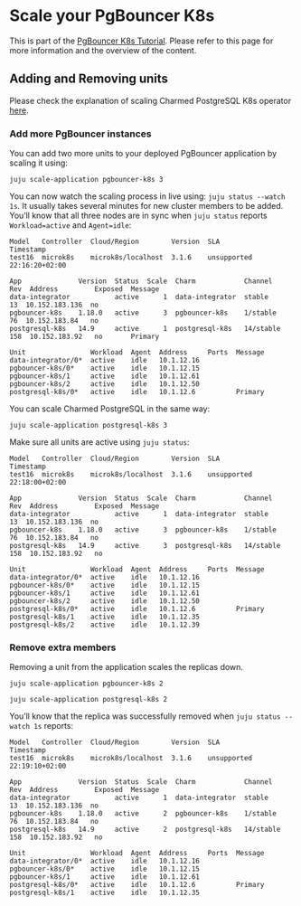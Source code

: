 # Scale your PgBouncer K8s

This is part of the [PgBouncer K8s Tutorial](/t/12251). Please refer to this page for more information and the overview of the content.

## Adding and Removing units

Please check the explanation of scaling Charmed PostgreSQL K8s operator [here](https://charmhub.io/postgresql-k8s/docs/t-scale).

### Add more PgBouncer instances

You can add two more units to your deployed PgBouncer application by scaling it using:
```shell
juju scale-application pgbouncer-k8s 3
```

You can now watch the scaling process in live using: `juju status --watch 1s`. It usually takes several minutes for new cluster members to be added. You’ll know that all three nodes are in sync when `juju status` reports `Workload=active` and `Agent=idle`:
```shell
Model   Controller  Cloud/Region        Version  SLA          Timestamp
test16  microk8s    microk8s/localhost  3.1.6    unsupported  22:16:20+02:00

App              Version  Status  Scale  Charm            Channel    Rev  Address         Exposed  Message
data-integrator           active      1  data-integrator  stable      13  10.152.183.136  no       
pgbouncer-k8s    1.18.0   active      3  pgbouncer-k8s    1/stable    76  10.152.183.84   no       
postgresql-k8s   14.9     active      1  postgresql-k8s   14/stable  158  10.152.183.92   no       Primary

Unit                Workload  Agent  Address     Ports  Message
data-integrator/0*  active    idle   10.1.12.16         
pgbouncer-k8s/0*    active    idle   10.1.12.15         
pgbouncer-k8s/1     active    idle   10.1.12.61         
pgbouncer-k8s/2     active    idle   10.1.12.50         
postgresql-k8s/0*   active    idle   10.1.12.6          Primary
```

You can scale Charmed PostgreSQL in the same way:
```shell
juju scale-application postgresql-k8s 3
```
Make sure all units are active using `juju status`:
```shell
Model   Controller  Cloud/Region        Version  SLA          Timestamp
test16  microk8s    microk8s/localhost  3.1.6    unsupported  22:18:00+02:00

App              Version  Status  Scale  Charm            Channel    Rev  Address         Exposed  Message
data-integrator           active      1  data-integrator  stable      13  10.152.183.136  no       
pgbouncer-k8s    1.18.0   active      3  pgbouncer-k8s    1/stable    76  10.152.183.84   no       
postgresql-k8s   14.9     active      3  postgresql-k8s   14/stable  158  10.152.183.92   no       

Unit                Workload  Agent  Address     Ports  Message
data-integrator/0*  active    idle   10.1.12.16         
pgbouncer-k8s/0*    active    idle   10.1.12.15         
pgbouncer-k8s/1     active    idle   10.1.12.61         
pgbouncer-k8s/2     active    idle   10.1.12.50         
postgresql-k8s/0*   active    idle   10.1.12.6          Primary
postgresql-k8s/1    active    idle   10.1.12.35         
postgresql-k8s/2    active    idle   10.1.12.39
```

### Remove extra members
Removing a unit from the application scales the replicas down.
```shell
juju scale-application pgbouncer-k8s 2
```
```shell
juju scale-application postgresql-k8s 2
```

You’ll know that the replica was successfully removed when `juju status --watch 1s` reports:
```shell
Model   Controller  Cloud/Region        Version  SLA          Timestamp
test16  microk8s    microk8s/localhost  3.1.6    unsupported  22:19:10+02:00

App              Version  Status  Scale  Charm            Channel    Rev  Address         Exposed  Message
data-integrator           active      1  data-integrator  stable      13  10.152.183.136  no       
pgbouncer-k8s    1.18.0   active      2  pgbouncer-k8s    1/stable    76  10.152.183.84   no       
postgresql-k8s   14.9     active      2  postgresql-k8s   14/stable  158  10.152.183.92   no       

Unit                Workload  Agent  Address     Ports  Message
data-integrator/0*  active    idle   10.1.12.16         
pgbouncer-k8s/0*    active    idle   10.1.12.15         
pgbouncer-k8s/1     active    idle   10.1.12.61         
postgresql-k8s/0*   active    idle   10.1.12.6          Primary
postgresql-k8s/1    active    idle   10.1.12.35 
```